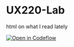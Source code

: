 # UX220-Lab
html on what I read lately 

[![Open in Codeflow](https://developer.stackblitz.com/img/open_in_codeflow.svg)](https:///pr.new/isabeluperez/UX220-Lab-2)
